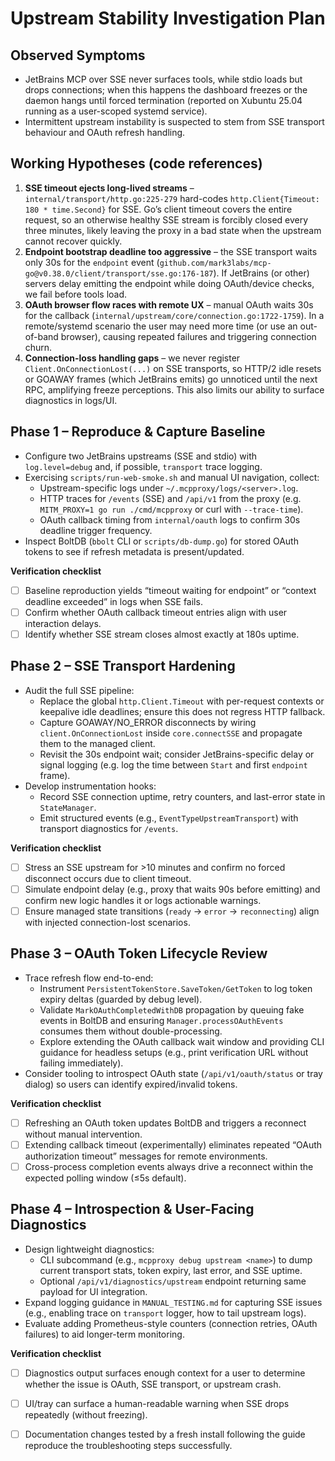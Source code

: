 # Upstream Stability Investigation Plan

## Observed Symptoms
- JetBrains MCP over SSE never surfaces tools, while stdio loads but drops connections; when this happens the dashboard freezes or the daemon hangs until forced termination (reported on Xubuntu 25.04 running as a user-scoped systemd service).
- Intermittent upstream instability is suspected to stem from SSE transport behaviour and OAuth refresh handling.

## Working Hypotheses (code references)
1. **SSE timeout ejects long-lived streams** – `internal/transport/http.go:225-279` hard-codes `http.Client{Timeout: 180 * time.Second}` for SSE. Go’s client timeout covers the entire request, so an otherwise healthy SSE stream is forcibly closed every three minutes, likely leaving the proxy in a bad state when the upstream cannot recover quickly.
2. **Endpoint bootstrap deadline too aggressive** – the SSE transport waits only 30s for the `endpoint` event (`github.com/mark3labs/mcp-go@v0.38.0/client/transport/sse.go:176-187`). If JetBrains (or other) servers delay emitting the endpoint while doing OAuth/device checks, we fail before tools load.
3. **OAuth browser flow races with remote UX** – manual OAuth waits 30s for the callback (`internal/upstream/core/connection.go:1722-1759`). In a remote/systemd scenario the user may need more time (or use an out-of-band browser), causing repeated failures and triggering connection churn.
4. **Connection-loss handling gaps** – we never register `Client.OnConnectionLost(...)` on SSE transports, so HTTP/2 idle resets or GOAWAY frames (which JetBrains emits) go unnoticed until the next RPC, amplifying freeze perceptions. This also limits our ability to surface diagnostics in logs/UI.

## Phase 1 – Reproduce & Capture Baseline
- Configure two JetBrains upstreams (SSE and stdio) with `log.level=debug` and, if possible, `transport` trace logging.
- Exercising `scripts/run-web-smoke.sh` and manual UI navigation, collect:
  - Upstream-specific logs under `~/.mcpproxy/logs/<server>.log`.
  - HTTP traces for `/events` (SSE) and `/api/v1` from the proxy (e.g. `MITM_PROXY=1 go run ./cmd/mcpproxy` or curl with `--trace-time`).
  - OAuth callback timing from `internal/oauth` logs to confirm 30s deadline trigger frequency.
- Inspect BoltDB (`bbolt` CLI or `scripts/db-dump.go`) for stored OAuth tokens to see if refresh metadata is present/updated.

**Verification checklist**
- [ ] Baseline reproduction yields “timeout waiting for endpoint” or “context deadline exceeded” in logs when SSE fails.
- [ ] Confirm whether OAuth callback timeout entries align with user interaction delays.
- [ ] Identify whether SSE stream closes almost exactly at 180s uptime.

## Phase 2 – SSE Transport Hardening
- Audit the full SSE pipeline:
  - Replace the global `http.Client.Timeout` with per-request contexts or keepalive idle deadlines; ensure this does not regress HTTP fallback.
  - Capture GOAWAY/NO_ERROR disconnects by wiring `client.OnConnectionLost` inside `core.connectSSE` and propagate them to the managed client.
  - Revisit the 30s endpoint wait; consider JetBrains-specific delay or signal logging (e.g. log the time between `Start` and first `endpoint` frame).
- Develop instrumentation hooks:
  - Record SSE connection uptime, retry counters, and last-error state in `StateManager`.
  - Emit structured events (e.g., `EventTypeUpstreamTransport`) with transport diagnostics for `/events`.

**Verification checklist**
- [ ] Stress an SSE upstream for >10 minutes and confirm no forced disconnect occurs due to client timeout.
- [ ] Simulate endpoint delay (e.g., proxy that waits 90s before emitting) and confirm new logic handles it or logs actionable warnings.
- [ ] Ensure managed state transitions (`ready` → `error` → `reconnecting`) align with injected connection-lost scenarios.

## Phase 3 – OAuth Token Lifecycle Review
- Trace refresh flow end-to-end:
  - Instrument `PersistentTokenStore.SaveToken/GetToken` to log token expiry deltas (guarded by debug level).
  - Validate `MarkOAuthCompletedWithDB` propagation by queuing fake events in BoltDB and ensuring `Manager.processOAuthEvents` consumes them without double-processing.
  - Explore extending the OAuth callback wait window and providing CLI guidance for headless setups (e.g., print verification URL without failing immediately).
- Consider tooling to introspect OAuth state (`/api/v1/oauth/status` or tray dialog) so users can identify expired/invalid tokens.

**Verification checklist**
- [ ] Refreshing an OAuth token updates BoltDB and triggers a reconnect without manual intervention.
- [ ] Extending callback timeout (experimentally) eliminates repeated “OAuth authorization timeout” messages for remote environments.
- [ ] Cross-process completion events always drive a reconnect within the expected polling window (≤5s default).

## Phase 4 – Introspection & User-Facing Diagnostics
- Design lightweight diagnostics:
  - CLI subcommand (e.g., `mcpproxy debug upstream <name>`) to dump current transport stats, token expiry, last error, and SSE uptime.
  - Optional `/api/v1/diagnostics/upstream` endpoint returning same payload for UI integration.
- Expand logging guidance in `MANUAL_TESTING.md` for capturing SSE issues (e.g., enabling trace on `transport` logger, how to tail upstream logs).
- Evaluate adding Prometheus-style counters (connection retries, OAuth failures) to aid longer-term monitoring.

**Verification checklist**
- [ ] Diagnostics output surfaces enough context for a user to determine whether the issue is OAuth, SSE transport, or upstream crash.
- [ ] UI/tray can surface a human-readable warning when SSE drops repeatedly (without freezing).
- [ ] Documentation changes tested by a fresh install following the guide reproduce the troubleshooting steps successfully.

